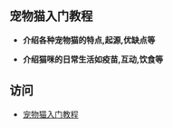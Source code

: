 ## 宠物猫入门教程

- **介绍各种宠物猫的特点,起源,优缺点等**

- **介绍猫咪的日常生活如疫苗,互动,饮食等**

## 访问

* [宠物猫入门教程](https://cat.zhuyu.cc)

